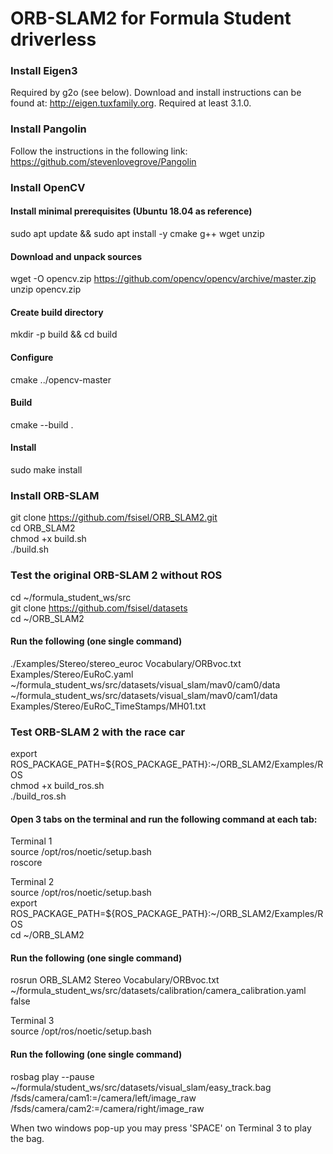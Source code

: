 # ORB-SLAM2 for Formula Student driverless

### Install Eigen3
Required by g2o (see below). Download and install instructions can be found at: http://eigen.tuxfamily.org. Required at least 3.1.0.

### Install Pangolin
Follow the instructions in the following link: https://github.com/stevenlovegrove/Pangolin

### Install OpenCV
#### Install minimal prerequisites (Ubuntu 18.04 as reference)
sudo apt update && sudo apt install -y cmake g++ wget unzip
#### Download and unpack sources
wget -O opencv.zip https://github.com/opencv/opencv/archive/master.zip
unzip opencv.zip
#### Create build directory
mkdir -p build && cd build
#### Configure
cmake  ../opencv-master
#### Build
cmake --build .
#### Install
sudo make install

### Install ORB-SLAM  
git clone https://github.com/fsisel/ORB_SLAM2.git  
cd ORB_SLAM2  
chmod +x build.sh  
./build.sh  

### Test the original ORB-SLAM 2 without ROS
cd ~/formula_student_ws/src  
git clone https://github.com/fsisel/datasets  
cd ~/ORB_SLAM2  
#### Run the following (one single command)
./Examples/Stereo/stereo_euroc Vocabulary/ORBvoc.txt Examples/Stereo/EuRoC.yaml ~/formula_student_ws/src/datasets/visual_slam/mav0/cam0/data ~/formula_student_ws/src/datasets/visual_slam/mav0/cam1/data Examples/Stereo/EuRoC_TimeStamps/MH01.txt  

### Test ORB-SLAM 2 with the race car
export ROS_PACKAGE_PATH=${ROS_PACKAGE_PATH}:~/ORB_SLAM2/Examples/ROS  
chmod +x build_ros.sh  
./build_ros.sh  

#### Open 3 tabs on the terminal and run the following command at each tab: 
Terminal 1  
source /opt/ros/noetic/setup.bash  
roscore  

Terminal 2  
source /opt/ros/noetic/setup.bash  
export ROS_PACKAGE_PATH=${ROS_PACKAGE_PATH}:~/ORB_SLAM2/Examples/ROS  
cd ~/ORB_SLAM2
#### Run the following (one single command)
rosrun ORB_SLAM2 Stereo Vocabulary/ORBvoc.txt ~/formula_student_ws/src/datasets/calibration/camera_calibration.yaml false  

Terminal 3  
source /opt/ros/noetic/setup.bash
#### Run the following (one single command)
rosbag play --pause ~/formula/student_ws/src/datasets/visual_slam/easy_track.bag  /fsds/camera/cam1:=/camera/left/image_raw  /fsds/camera/cam2:=/camera/right/image_raw  

When two windows pop-up you may press 'SPACE' on Terminal 3 to play the bag.

